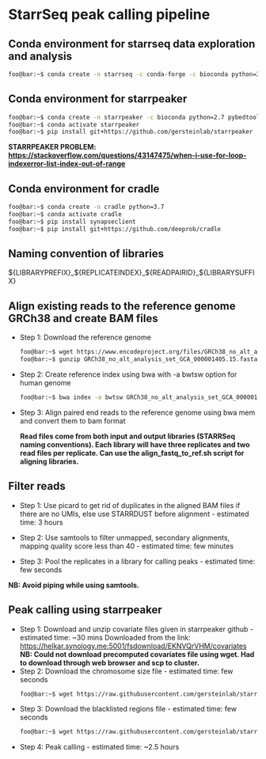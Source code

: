 # StarrSeq peak calling pipeline

## Conda environment for starrseq data exploration and analysis
```bash
foo@bar:~$ conda create -n starrseq -c conda-forge -c bioconda python=3.9 matplotlib jupyter ipykernel bwa samtools picard bedtools pandas openpyxl scikit-learn multiprocess bokeh
```

## Conda environment for starrpeaker

```bash
foo@bar:~$ conda create -n starrpeaker -c bioconda python=2.7 pybedtools
foo@bar:~$ conda activate starrpeaker
foo@bar:~$ pip install git+https://github.com/gersteinlab/starrpeaker
```
**STARRPEAKER PROBLEM: https://stackoverflow.com/questions/43147475/when-i-use-for-loop-indexerror-list-index-out-of-range**

## Conda environment for cradle

```bash
foo@bar:~$ conda create -n cradle python=3.7
foo@bar:~$ conda activate cradle
foo@bar:~$ pip install synapseclient
foo@bar:~$ pip install git+https://github.com/deeprob/cradle
```

## Naming convention of libraries
${LIBRARYPREFIX}_${REPLICATEINDEX}_${READPAIRID}_${LIBRARYSUFFIX}

## Align existing reads to the reference genome GRCh38 and create BAM files

- Step 1: Download the reference genome
    ```bash
    foo@bar:~$ wget https://www.encodeproject.org/files/GRCh38_no_alt_analysis_set_GCA_000001405.15/@@download/GRCh38_no_alt_analysis_set_GCA_000001405.15.fasta.gz
    foo@bar:~$ gunzip GRCh38_no_alt_analysis_set_GCA_000001405.15.fasta.gz
    ```
- Step 2: Create reference index using bwa with -a bwtsw option for human genome
    ```bash
    foo@bar:~$ bwa index -a bwtsw GRCh38_no_alt_analysis_set_GCA_000001405.15.fasta
    ```
- Step 3: Align paired end reads to the reference genome using bwa mem and convert them to bam format

    **Read files come from both input and output libraries (STARRSeq naming conventions). Each library will have three replicates and two read files per replicate. Can use the align_fastq_to_ref.sh script for aligning libraries.**

## Filter reads
- Step 1: Use picard to get rid of duplicates in the aligned BAM files if there are no UMIs, else use STARRDUST before alignment -  estimated time: 3 hours

- Step 2: Use samtools to filter unmapped, secondary alignments, mapping quality score less than 40 - estimated time: few minutes

- Step 3: Pool the replicates in a library for calling peaks - estimated time: few seconds

**NB: Avoid piping while using samtools.**

## Peak calling using starrpeaker

- Step 1: Download and unzip covariate files given in starrpeaker github - estimated time: ~30 mins
    Downloaded from the link: https://helkar.synology.me:5001/fsdownload/EKNVQrVHM/covariates
    **NB: Could not download precomputed covariates file using wget. Had to download through web browser and scp to cluster.** 
- Step 2: Download the chromosome size file - estimated time: few seconds
    ```bash
    foo@bar:~$ wget https://raw.githubusercontent.com/gersteinlab/starrpeaker/master/data/GRCh38.chrom.sizes.simple.sorted
    ```
- Step 3: Download the blacklisted regions file - estimated time: few seconds
    ```bash
    foo@bar:~$ wget https://raw.githubusercontent.com/gersteinlab/starrpeaker/master/data/ENCODE_blacklist_GRCh38_ENCFF419RSJ_merged.bed
    ```
- Step 4: Peak calling - estimated time: ~2.5 hours
